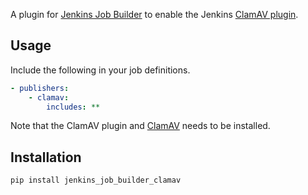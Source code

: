 A plugin for [Jenkins Job
Builder](http://ci.openstack.org/jenkins-job-builder/) to enable the
Jenkins [ClamAV
plugin](https://wiki.jenkins-ci.org/display/JENKINS/ClamAV+Plugin).

## Usage

Include the following in your job definitions.

```yaml
- publishers:
    - clamav:
        includes: **
```

Note that the ClamAV plugin and
[ClamAV](http://www.clamav.net/) needs to be installed.

## Installation

```bash
pip install jenkins_job_builder_clamav
```

